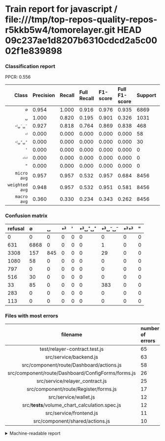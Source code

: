 # Train report for javascript / file:///tmp/top-repos-quality-repos-r5kkb5w4/tomorelayer.git HEAD 09c237ae1d8207b6310cdcd2a5c0002f1e839898

### Classification report

PPCR: 0.556

| Class | Precision | Recall | Full Recall | F1-score | Full F1-score | Support | Full Support | PPCR |
|------:|:----------|:-------|:------------|:---------|:---------|:--------|:-------------|:-----|
| `∅` | 0.954| 1.000| 0.916| 0.976| 0.935| 6869| 7500| 0.916 |
| `␣` | 1.000| 0.820| 0.195| 0.901| 0.326| 1031| 4339| 0.238 |
| `⏎␣⁻␣⁻` | 0.927| 0.818| 0.764| 0.869| 0.838| 468| 501| 0.934 |
| `⏎` | 0.000| 0.000| 0.000| 0.000| 0.000| 58| 1138| 0.051 |
| `⏎␣⁺␣⁺` | 0.000| 0.000| 0.000| 0.000| 0.000| 30| 546| 0.055 |
| `'` | 0.000| 0.000| 0.000| 0.000| 0.000| 0| 797| 0.000 |
| `⏎⏎` | 0.000| 0.000| 0.000| 0.000| 0.000| 0| 283| 0.000 |
| `"` | 0.000| 0.000| 0.000| 0.000| 0.000| 0| 113| 0.000 |
| `micro avg` | 0.957| 0.957| 0.532| 0.957| 0.684| 8456| 15217| 0.556 |
| `weighted avg` | 0.948| 0.957| 0.532| 0.951| 0.581| 8456| 15217| 0.556 |
| `macro avg` | 0.360| 0.330| 0.234| 0.343| 0.262| 8456| 15217| 0.556 |

### Confusion matrix

|refusal|  ∅| ␣| ⏎| '| ⏎␣⁺␣⁺| ⏎␣⁻␣⁻| ⏎⏎| "| 
|:---|:---|:---|:---|:---|:---|:---|:---|:---|
|0 |0 |0 |0 |0 |0 |0 |0 |0 |
|631 |6868 |0 |0 |0 |0 |1 |0 |0 |
|3308 |157 |845 |0 |0 |0 |29 |0 |0 |
|1080 |58 |0 |0 |0 |0 |0 |0 |0 |
|797 |0 |0 |0 |0 |0 |0 |0 |0 |
|516 |30 |0 |0 |0 |0 |0 |0 |0 |
|33 |85 |0 |0 |0 |0 |383 |0 |0 |
|283 |0 |0 |0 |0 |0 |0 |0 |0 |
|113 |0 |0 |0 |0 |0 |0 |0 |0 |

### Files with most errors

| filename | number of errors|
|:----:|:-----|
| test/relayer-contract.test.js | 65 |
| src/service/backend.js | 63 |
| src/component/route/Dashboard/actions.js | 58 |
| src/component/route/Dashboard/ConfigForms/forms.js | 26 |
| src/service/relayer_contract.js | 25 |
| src/component/route/Register/forms.js | 17 |
| src/service/wallet.js | 12 |
| src/__tests__/volume_chart_calculation.spec.js | 12 |
| src/service/frontend.js | 11 |
| src/component/shared/actions.js | 10 |

<details>
    <summary>Machine-readable report</summary>
```json
{
  "cl_report": {"\"": {"f1-score": 0.0, "precision": 0.0, "recall": 0.0, "support": 0}, "\u0027": {"f1-score": 0.0, "precision": 0.0, "recall": 0.0, "support": 0}, "macro avg": {"f1-score": 0.34334864321124103, "precision": 0.3601893383082602, "recall": 0.3297278894116983, "support": 8456}, "micro avg": {"f1-score": 0.9574266792809839, "precision": 0.9574266792809839, "recall": 0.9574266792809839, "support": 8456}, "weighted avg": {"f1-score": 0.9511660800237474, "precision": 0.9483311493735721, "recall": 0.9574266792809839, "support": 8456}, "\u2205": {"f1-score": 0.9764697519016136, "precision": 0.9541539316476799, "recall": 0.999854418401514, "support": 6869}, "\u23ce": {"f1-score": 0.0, "precision": 0.0, "recall": 0.0, "support": 58}, "\u23ce\u23ce": {"f1-score": 0.0, "precision": 0.0, "recall": 0.0, "support": 0}, "\u23ce\u2423\u207a\u2423\u207a": {"f1-score": 0.0, "precision": 0.0, "recall": 0.0, "support": 30}, "\u23ce\u2423\u207b\u2423\u207b": {"f1-score": 0.8694665153234961, "precision": 0.927360774818402, "recall": 0.8183760683760684, "support": 468}, "\u2423": {"f1-score": 0.9008528784648189, "precision": 1.0, "recall": 0.8195926285160039, "support": 1031}},
  "cl_report_full": {"\"": {"f1-score": 0.0, "precision": 0.0, "recall": 0.0, "support": 113}, "\u0027": {"f1-score": 0.0, "precision": 0.0, "recall": 0.0, "support": 797}, "macro avg": {"f1-score": 0.2623283003611715, "precision": 0.3601893383082602, "recall": 0.23436871553045097, "support": 15217}, "micro avg": {"f1-score": 0.6839859755839987, "precision": 0.9574266792809839, "recall": 0.5320365380824078, "support": 15217}, "weighted avg": {"f1-score": 0.5811605146973471, "precision": 0.7859474426984043, "recall": 0.5320365380824078, "support": 15217}, "\u2205": {"f1-score": 0.9345489182201661, "precision": 0.9541539316476799, "recall": 0.9157333333333333, "support": 7500}, "\u23ce": {"f1-score": 0.0, "precision": 0.0, "recall": 0.0, "support": 1138}, "\u23ce\u23ce": {"f1-score": 0.0, "precision": 0.0, "recall": 0.0, "support": 283}, "\u23ce\u2423\u207a\u2423\u207a": {"f1-score": 0.0, "precision": 0.0, "recall": 0.0, "support": 546}, "\u23ce\u2423\u207b\u2423\u207b": {"f1-score": 0.8380743982494528, "precision": 0.927360774818402, "recall": 0.7644710578842315, "support": 501}, "\u2423": {"f1-score": 0.32600308641975306, "precision": 1.0, "recall": 0.19474533302604286, "support": 4339}},
  "ppcr": 0.5556942892817244
}
```
</details>

